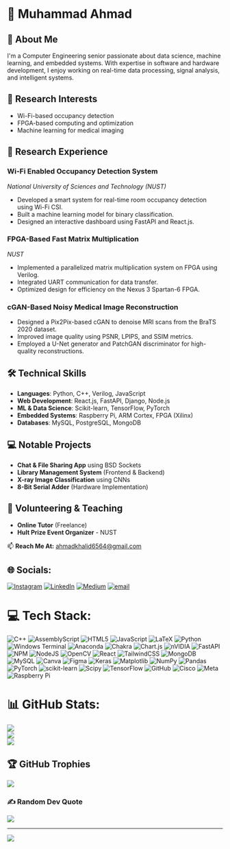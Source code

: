 # 👋 Muhammad Ahmad

## 🚀 About Me
I'm a Computer Engineering senior passionate about data science, machine learning, and embedded systems. With expertise in software and hardware development, I enjoy working on real-time data processing, signal analysis, and intelligent systems.

## 🎯 Research Interests
- Wi-Fi-based occupancy detection
- FPGA-based computing and optimization
- Machine learning for medical imaging

## 🔬 Research Experience
### **Wi-Fi Enabled Occupancy Detection System**
*National University of Sciences and Technology (NUST)*  
- Developed a smart system for real-time room occupancy detection using Wi-Fi CSI.
- Built a machine learning model for binary classification.
- Designed an interactive dashboard using FastAPI and React.js.

### **FPGA-Based Fast Matrix Multiplication**
*NUST*  
- Implemented a parallelized matrix multiplication system on FPGA using Verilog.
- Integrated UART communication for data transfer.
- Optimized design for efficiency on the Nexus 3 Spartan-6 FPGA.

### **cGAN-Based Noisy Medical Image Reconstruction**
- Designed a Pix2Pix-based cGAN to denoise MRI scans from the BraTS 2020 dataset.
- Improved image quality using PSNR, LPIPS, and SSIM metrics.
- Employed a U-Net generator and PatchGAN discriminator for high-quality reconstructions.

## 🛠 Technical Skills
- **Languages**: Python, C++, Verilog, JavaScript
- **Web Development**: React.js, FastAPI, Django, Node.js
- **ML & Data Science**: Scikit-learn, TensorFlow, PyTorch
- **Embedded Systems**: Raspberry Pi, ARM Cortex, FPGA (Xilinx)
- **Databases**: MySQL, PostgreSQL, MongoDB

## 💻 Notable Projects
- **Chat & File Sharing App** using BSD Sockets
- **Library Management System** (Frontend & Backend)
- **X-ray Image Classification** using CNNs
- **8-Bit Serial Adder** (Hardware Implementation)

## 🤝 Volunteering & Teaching
- **Online Tutor** (Freelance)
- **Hult Prize Event Organizer** - NUST

📫 **Reach Me At:** ahmadkhalid6564@gmail.com


## 🌐 Socials:
[![Instagram](https://img.shields.io/badge/Instagram-%23E4405F.svg?logo=Instagram&logoColor=white)](https://instagram.com/instagram.com/ahmadkhalid.mk/) [![LinkedIn](https://img.shields.io/badge/LinkedIn-%230077B5.svg?logo=linkedin&logoColor=white)](https://linkedin.com/in/https://www.linkedin.com/in/ahmad-khalid-846830201/) [![Medium](https://img.shields.io/badge/Medium-12100E?logo=medium&logoColor=white)](https://medium.com/@https://medium.com/@ahmadkhalid6564) [![email](https://img.shields.io/badge/Email-D14836?logo=gmail&logoColor=white)](mailto:ahmadkhalid6564@gmail.com) 

# 💻 Tech Stack:
![C++](https://img.shields.io/badge/c++-%2300599C.svg?style=for-the-badge&logo=c%2B%2B&logoColor=white) ![AssemblyScript](https://img.shields.io/badge/assembly%20script-%23000000.svg?style=for-the-badge&logo=assemblyscript&logoColor=white) ![HTML5](https://img.shields.io/badge/html5-%23E34F26.svg?style=for-the-badge&logo=html5&logoColor=white) ![JavaScript](https://img.shields.io/badge/javascript-%23323330.svg?style=for-the-badge&logo=javascript&logoColor=%23F7DF1E) ![LaTeX](https://img.shields.io/badge/latex-%23008080.svg?style=for-the-badge&logo=latex&logoColor=white) ![Python](https://img.shields.io/badge/python-3670A0?style=for-the-badge&logo=python&logoColor=ffdd54) ![Windows Terminal](https://img.shields.io/badge/Windows%20Terminal-%234D4D4D.svg?style=for-the-badge&logo=windows-terminal&logoColor=white) ![Anaconda](https://img.shields.io/badge/Anaconda-%2344A833.svg?style=for-the-badge&logo=anaconda&logoColor=white) ![Chakra](https://img.shields.io/badge/chakra-%234ED1C5.svg?style=for-the-badge&logo=chakraui&logoColor=white) ![Chart.js](https://img.shields.io/badge/chart.js-F5788D.svg?style=for-the-badge&logo=chart.js&logoColor=white) ![nVIDIA](https://img.shields.io/badge/cuda-000000.svg?style=for-the-badge&logo=nVIDIA&logoColor=green) ![FastAPI](https://img.shields.io/badge/FastAPI-005571?style=for-the-badge&logo=fastapi) ![NPM](https://img.shields.io/badge/NPM-%23CB3837.svg?style=for-the-badge&logo=npm&logoColor=white) ![NodeJS](https://img.shields.io/badge/node.js-6DA55F?style=for-the-badge&logo=node.js&logoColor=white) ![OpenCV](https://img.shields.io/badge/opencv-%23white.svg?style=for-the-badge&logo=opencv&logoColor=white) ![React](https://img.shields.io/badge/react-%2320232a.svg?style=for-the-badge&logo=react&logoColor=%2361DAFB) ![TailwindCSS](https://img.shields.io/badge/tailwindcss-%2338B2AC.svg?style=for-the-badge&logo=tailwind-css&logoColor=white) ![MongoDB](https://img.shields.io/badge/MongoDB-%234ea94b.svg?style=for-the-badge&logo=mongodb&logoColor=white) ![MySQL](https://img.shields.io/badge/mysql-4479A1.svg?style=for-the-badge&logo=mysql&logoColor=white) ![Canva](https://img.shields.io/badge/Canva-%2300C4CC.svg?style=for-the-badge&logo=Canva&logoColor=white) ![Figma](https://img.shields.io/badge/figma-%23F24E1E.svg?style=for-the-badge&logo=figma&logoColor=white) ![Keras](https://img.shields.io/badge/Keras-%23D00000.svg?style=for-the-badge&logo=Keras&logoColor=white) ![Matplotlib](https://img.shields.io/badge/Matplotlib-%23ffffff.svg?style=for-the-badge&logo=Matplotlib&logoColor=black) ![NumPy](https://img.shields.io/badge/numpy-%23013243.svg?style=for-the-badge&logo=numpy&logoColor=white) ![Pandas](https://img.shields.io/badge/pandas-%23150458.svg?style=for-the-badge&logo=pandas&logoColor=white) ![PyTorch](https://img.shields.io/badge/PyTorch-%23EE4C2C.svg?style=for-the-badge&logo=PyTorch&logoColor=white) ![scikit-learn](https://img.shields.io/badge/scikit--learn-%23F7931E.svg?style=for-the-badge&logo=scikit-learn&logoColor=white) ![Scipy](https://img.shields.io/badge/SciPy-%230C55A5.svg?style=for-the-badge&logo=scipy&logoColor=%white) ![TensorFlow](https://img.shields.io/badge/TensorFlow-%23FF6F00.svg?style=for-the-badge&logo=TensorFlow&logoColor=white) ![GitHub](https://img.shields.io/badge/github-%23121011.svg?style=for-the-badge&logo=github&logoColor=white) ![Cisco](https://img.shields.io/badge/cisco-%23049fd9.svg?style=for-the-badge&logo=cisco&logoColor=black) ![Meta](https://img.shields.io/badge/Meta-%230467DF.svg?style=for-the-badge&logo=Meta&logoColor=white) ![Raspberry Pi](https://img.shields.io/badge/-Raspberry_Pi-C51A4A?style=for-the-badge&logo=Raspberry-Pi)
# 📊 GitHub Stats:
![](https://github-readme-stats.vercel.app/api?username=Ahmad6564&theme=dark&hide_border=false&include_all_commits=false&count_private=false)<br/>
![](https://nirzak-streak-stats.vercel.app/?user=Ahmad6564&theme=dark&hide_border=false)<br/>
![](https://github-readme-stats.vercel.app/api/top-langs/?username=Ahmad6564&theme=dark&hide_border=false&include_all_commits=false&count_private=false&layout=compact)

## 🏆 GitHub Trophies
![](https://github-profile-trophy.vercel.app/?username=Ahmad6564&theme=radical&no-frame=true&no-bg=false&margin-w=4)

### ✍️ Random Dev Quote
![](https://quotes-github-readme.vercel.app/api?type=horizontal&theme=radical)

---
[![](https://visitcount.itsvg.in/api?id=Ahmad6564&icon=0&color=0)](https://visitcount.itsvg.in)

<!-- Proudly created with GPRM ( https://gprm.itsvg.in ) -->
